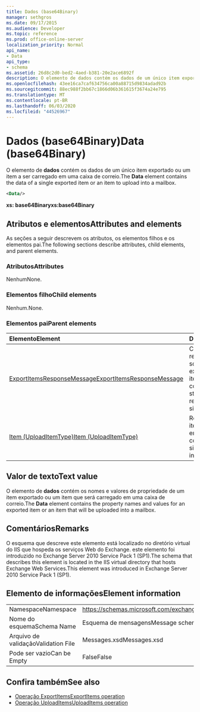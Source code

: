 ```yaml
---
title: Dados (base64Binary)
manager: sethgros
ms.date: 09/17/2015
ms.audience: Developer
ms.topic: reference
ms.prod: office-online-server
localization_priority: Normal
api_name:
- Data
api_type:
- schema
ms.assetid: 26d8c2d0-bed2-4aed-b381-20e2ace6892f
description: O elemento de dados contém os dados de um único item exportado ou um item a ser carregado em uma caixa de correio.
ms.openlocfilehash: 43ee16ca7caf634756ca00a88715d9834adad92b
ms.sourcegitcommit: 88ec988f2bb67c1866d06b361615f3674a24e795
ms.translationtype: MT
ms.contentlocale: pt-BR
ms.lasthandoff: 06/03/2020
ms.locfileid: "44526967"
---
```

# <a name="data-base64binary"></a><span data-ttu-id="76d80-103">Dados (base64Binary)</span><span class="sxs-lookup"><span data-stu-id="76d80-103">Data (base64Binary)</span></span>

<span data-ttu-id="76d80-104">O elemento de **dados** contém os dados de um único item exportado ou um item a ser carregado em uma caixa de correio.</span><span class="sxs-lookup"><span data-stu-id="76d80-104">The **Data** element contains the data of a single exported item or an item to upload into a mailbox.</span></span> 
  
```XML
<Data/>
```

<span data-ttu-id="76d80-105">**xs: base64Binary**</span><span class="sxs-lookup"><span data-stu-id="76d80-105">**xs:base64Binary**</span></span>

## <a name="attributes-and-elements"></a><span data-ttu-id="76d80-106">Atributos e elementos</span><span class="sxs-lookup"><span data-stu-id="76d80-106">Attributes and elements</span></span>

<span data-ttu-id="76d80-107">As seções a seguir descrevem os atributos, os elementos filhos e os elementos pai.</span><span class="sxs-lookup"><span data-stu-id="76d80-107">The following sections describe attributes, child elements, and parent elements.</span></span>
  
### <a name="attributes"></a><span data-ttu-id="76d80-108">Atributos</span><span class="sxs-lookup"><span data-stu-id="76d80-108">Attributes</span></span>

<span data-ttu-id="76d80-109">Nenhum</span><span class="sxs-lookup"><span data-stu-id="76d80-109">None.</span></span>
  
### <a name="child-elements"></a><span data-ttu-id="76d80-110">Elementos filho</span><span class="sxs-lookup"><span data-stu-id="76d80-110">Child elements</span></span>

<span data-ttu-id="76d80-111">Nenhum.</span><span class="sxs-lookup"><span data-stu-id="76d80-111">None.</span></span>
  
### <a name="parent-elements"></a><span data-ttu-id="76d80-112">Elementos pai</span><span class="sxs-lookup"><span data-stu-id="76d80-112">Parent elements</span></span>

|<span data-ttu-id="76d80-113">**Elemento**</span><span class="sxs-lookup"><span data-stu-id="76d80-113">**Element**</span></span>|<span data-ttu-id="76d80-114">**Descrição**</span><span class="sxs-lookup"><span data-stu-id="76d80-114">**Description**</span></span>|
|:-----|:-----|
|[<span data-ttu-id="76d80-115">ExportItemsResponseMessage</span><span class="sxs-lookup"><span data-stu-id="76d80-115">ExportItemsResponseMessage</span></span>](exportitemsresponsemessage.md) <br/> |<span data-ttu-id="76d80-116">Contém o status e os resultados de uma solicitação para exportar um único item de caixa de correio.</span><span class="sxs-lookup"><span data-stu-id="76d80-116">Contains the status and results of a request to export a single mailbox item.</span></span>  <br/> |
|[<span data-ttu-id="76d80-117">Item (UploadItemType)</span><span class="sxs-lookup"><span data-stu-id="76d80-117">Item (UploadItemType)</span></span>](item-uploaditemtype.md) <br/> |<span data-ttu-id="76d80-118">Representa um único item a ser carregado em uma caixa de correio.</span><span class="sxs-lookup"><span data-stu-id="76d80-118">Represents a single item to upload into a mailbox.</span></span>  <br/> |
   
## <a name="text-value"></a><span data-ttu-id="76d80-119">Valor de texto</span><span class="sxs-lookup"><span data-stu-id="76d80-119">Text value</span></span>

<span data-ttu-id="76d80-120">O elemento de **dados** contém os nomes e valores de propriedade de um item exportado ou um item que será carregado em uma caixa de correio.</span><span class="sxs-lookup"><span data-stu-id="76d80-120">The **Data** element contains the property names and values for an exported item or an item that will be uploaded into a mailbox.</span></span> 
  
## <a name="remarks"></a><span data-ttu-id="76d80-121">Comentários</span><span class="sxs-lookup"><span data-stu-id="76d80-121">Remarks</span></span>

<span data-ttu-id="76d80-122">O esquema que descreve este elemento está localizado no diretório virtual do IIS que hospeda os serviços Web do Exchange. este elemento foi introduzido no Exchange Server 2010 Service Pack 1 (SP1).</span><span class="sxs-lookup"><span data-stu-id="76d80-122">The schema that describes this element is located in the IIS virtual directory that hosts Exchange Web Services.This element was introduced in Exchange Server 2010 Service Pack 1 (SP1).</span></span>
  
## <a name="element-information"></a><span data-ttu-id="76d80-123">Elemento de informações</span><span class="sxs-lookup"><span data-stu-id="76d80-123">Element information</span></span>

|||
|:-----|:-----|
|<span data-ttu-id="76d80-124">Namespace</span><span class="sxs-lookup"><span data-stu-id="76d80-124">Namespace</span></span>  <br/> |https://schemas.microsoft.com/exchange/services/2006/messages  <br/> |
|<span data-ttu-id="76d80-125">Nome do esquema</span><span class="sxs-lookup"><span data-stu-id="76d80-125">Schema Name</span></span>  <br/> |<span data-ttu-id="76d80-126">Esquema de mensagens</span><span class="sxs-lookup"><span data-stu-id="76d80-126">Message schema</span></span>  <br/> |
|<span data-ttu-id="76d80-127">Arquivo de validação</span><span class="sxs-lookup"><span data-stu-id="76d80-127">Validation File</span></span>  <br/> |<span data-ttu-id="76d80-128">Messages.xsd</span><span class="sxs-lookup"><span data-stu-id="76d80-128">Messages.xsd</span></span>  <br/> |
|<span data-ttu-id="76d80-129">Pode ser vazio</span><span class="sxs-lookup"><span data-stu-id="76d80-129">Can be Empty</span></span>  <br/> |<span data-ttu-id="76d80-130">False</span><span class="sxs-lookup"><span data-stu-id="76d80-130">False</span></span>  <br/> |
   
## <a name="see-also"></a><span data-ttu-id="76d80-131">Confira também</span><span class="sxs-lookup"><span data-stu-id="76d80-131">See also</span></span>

- [<span data-ttu-id="76d80-132">Operação ExportItems</span><span class="sxs-lookup"><span data-stu-id="76d80-132">ExportItems operation</span></span>](exportitems-operation.md)
- [<span data-ttu-id="76d80-133">Operação UploadItems</span><span class="sxs-lookup"><span data-stu-id="76d80-133">UploadItems operation</span></span>](uploaditems-operation.md)

